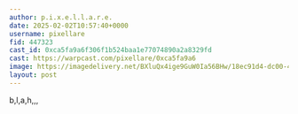 ```yaml
---
author: p.i.x.e.l.l.a.r.e.
date: 2025-02-02T10:57:40+0000
username: pixellare
fid: 447323
cast_id: 0xca5fa9a6f306f1b524baa1e77074890a2a8329fd
cast: https://warpcast.com/pixellare/0xca5fa9a6
image: https://imagedelivery.net/BXluQx4ige9GuW0Ia56BHw/18ec91d4-dc00-4773-7210-b67040893100/original
layout: post
---
```

b,l,a,h,,,  

<img src='https://imagedelivery.net/BXluQx4ige9GuW0Ia56BHw/18ec91d4-dc00-4773-7210-b67040893100/original' alt='' referrerpolicy='no-referrer'/>